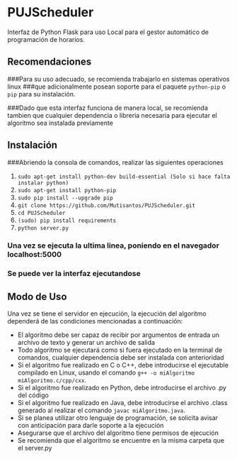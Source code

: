 # PUJScheduler
Interfaz de Python Flask para uso Local para el gestor automático de programación de horarios.


## Recomendaciones

###Para su uso adecuado, se recomienda trabajarlo en sistemas operativos linux
###que adicionalmente posean soporte para el paquete `python-pip` o `pip` para su instalación.

###Dado que esta interfaz funciona de manera local, se recomienda tambien que cualquier dependencia o libreria necesaria para ejecutar el algoritmo sea instalada previamente


## Instalación

###Abriendo la consola de comandos, realizar las siguientes operaciones

1. `sudo apt-get install python-dev build-essential (Solo si hace falta instalar python)` 
2. `sudo apt-get install python-pip`
3. `sudo pip install --upgrade pip`
4. `git clone https://github.com/Mutisantos/PUJScheduler.git`
5. `cd PUJScheduler`
6. `(sudo) pip install requirements` 
7. `python server.py`

### Una vez se ejecuta la ultima linea, poniendo en el navegador localhost:5000
### Se puede ver la interfaz ejecutandose 

## Modo de Uso 

Una vez se tiene el servidor en ejecución, la ejecución del algoritmo dependerá 
de las condiciones mencionadas a continuación:

- El algoritmo debe ser capaz de recibir por argumentos de entrada un archivo de texto y generar un archivo de salida 
- Todo algoritmo se ejecutará como si fuera ejecutado en la terminal de comandos, cualquier dependencia debe ser instalada con anterioridad
- Si el algoritmo fue realizado en C o C++, debe introducirse el ejecutable compilado en Linux, usando el comando `g++ -o miAlgoritmo miAlgoritmo.c/cpp/cxx`.
- Si el algoritmo fue realizado en Python, debe introducirse el archivo .py del código
- Si el algoritmo fue realizado en Java, debe introducirse el archivo .class generado al realizar el comando `javac miAlgoritmo.java`.
- Si se planea utilizar otro lenguaje de programación, se solicita avisar con anticipación para darle soporte a la ejecución
- Asegurarse que el archivo del algoritmo tiene permisos de ejecución
- Se recomienda que el algoritmo se encuentre en la misma carpeta que el server.py




